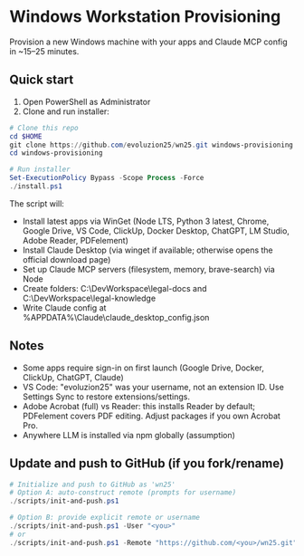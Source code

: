 # Windows Workstation Provisioning

Provision a new Windows machine with your apps and Claude MCP config in ~15–25 minutes.

## Quick start

1) Open PowerShell as Administrator
2) Clone and run installer:

```powershell
# Clone this repo
cd $HOME
git clone https://github.com/evoluzion25/wn25.git windows-provisioning
cd windows-provisioning

# Run installer
Set-ExecutionPolicy Bypass -Scope Process -Force
./install.ps1
```

The script will:
- Install latest apps via WinGet (Node LTS, Python 3 latest, Chrome, Google Drive, VS Code, ClickUp, Docker Desktop, ChatGPT, LM Studio, Adobe Reader, PDFelement)
- Install Claude Desktop (via winget if available; otherwise opens the official download page)
- Set up Claude MCP servers (filesystem, memory, brave-search) via Node
- Create folders: C:\DevWorkspace\legal-docs and C:\DevWorkspace\legal-knowledge
- Write Claude config at %APPDATA%\Claude\claude_desktop_config.json

## Notes
- Some apps require sign-in on first launch (Google Drive, Docker, ClickUp, ChatGPT, Claude)
- VS Code: "evoluzion25" was your username, not an extension ID. Use Settings Sync to restore extensions/settings.
- Adobe Acrobat (full) vs Reader: this installs Reader by default; PDFelement covers PDF editing. Adjust packages if you own Acrobat Pro.
- Anywhere LLM is installed via npm globally (assumption)

## Update and push to GitHub (if you fork/rename)
```powershell
# Initialize and push to GitHub as 'wn25'
# Option A: auto-construct remote (prompts for username)
./scripts/init-and-push.ps1

# Option B: provide explicit remote or username
./scripts/init-and-push.ps1 -User "<you>"
# or
./scripts/init-and-push.ps1 -Remote "https://github.com/<you>/wn25.git"
```
